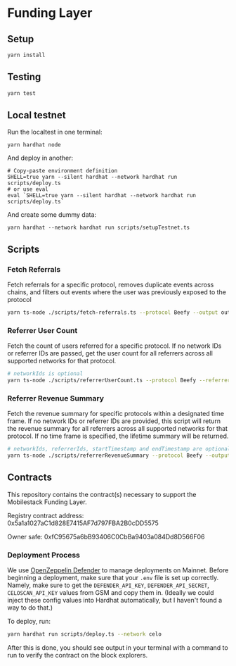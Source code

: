 # Funding Layer

## Setup

```bash
yarn install
```

## Testing

```bash
yarn test
```

## Local testnet

Run the localtest in one terminal:

```
yarn hardhat node
```

And deploy in another:

```
# Copy-paste environment definition
SHELL=true yarn --silent hardhat --network hardhat run scripts/deploy.ts
# or use eval
eval `SHELL=true yarn --silent hardhat --network hardhat run scripts/deploy.ts`
```

And create some dummy data:

```
yarn hardhat --network hardhat run scripts/setupTestnet.ts
```

## Scripts

### Fetch Referrals

Fetch referrals for a specific protocol, removes duplicate events across chains, and filters out events where the user was previously exposed to the protocol

```bash
yarn ts-node ./scripts/fetch-referrals.ts --protocol Beefy --output output.csv
```

### Referrer User Count

Fetch the count of users referred for a specific protocol. If no network IDs or referrer IDs are passed, get the user count for all referrers across all supported networks for that protocol.

```bash
# networkIds is optional
yarn ts-node ./scripts/referrerUserCount.ts --protocol Beefy --referrerIds app1 app2 app3 --networkIds celo-mainnet base-mainnet
```

### Referrer Revenue Summary

Fetch the revenue summary for specific protocols within a designated time frame. If no network IDs or referrer IDs are provided, this script will return the revenue summary for all referrers across all supported networks for that protocol. If no time frame is specified, the lifetime summary will be returned.

```bash
# networkIds, referrerIds, startTimestamp and endTimestamp are optional
yarn ts-node ./scripts/referrerRevenueSummary --protocol Beefy --outputFile output.csv --referrerIds app1 app2 app3 --networkIds celo-mainnet base-mainnet --startTimestamp 1737360000 --endTimestamp 1738108000
```

## Contracts

This repository contains the contract(s) necessary to support the Mobilestack Funding Layer.

Registry contract address: 0x5a1a1027aC1d828E7415AF7d797FBA2B0cDD5575

Owner safe: 0xfC95675a6bB93406C0CbBa9403a084Dd8D566F06

### Deployment Process

We use [OpenZeppelin Defender](https://www.openzeppelin.com/defender) to manage deployments on Mainnet. Before beginning a deployment, make sure that your `.env` file is set up correctly. Namely, make sure to get the `DEFENDER_API_KEY`, `DEFENDER_API_SECRET`, `CELOSCAN_API_KEY` values from GSM and copy them in. (Ideally we could inject these config values into Hardhat automatically, but I haven't found a way to do that.)

To deploy, run:

```bash
yarn hardhat run scripts/deploy.ts --network celo
```

After this is done, you should see output in your terminal with a command to run to verify the contract on the block explorers.

